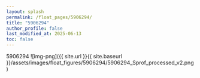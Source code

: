```yaml
---
layout: splash
permalink: /float_pages/5906294/
title: "5906294"
author_profile: false
last_modified_at: 2025-06-13
toc: false
---
```

 
5906294
![img-png]({{ site.url }}{{ site.baseurl }}/assets/images/float_figures/5906294/5906294_Sprof_processed_v2.png)